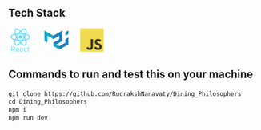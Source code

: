 ## Tech Stack
<img src="https://github.com/devicons/devicon/blob/master/icons/react/react-original-wordmark.svg"
		title="React" alt="React" width="48" height="48"/>&nbsp; &nbsp; &nbsp;
<img src="https://github.com/devicons/devicon/blob/master/icons/materialui/materialui-original.svg"
		title="MUI" alt="MUI" width="48" height="48"/>&nbsp; &nbsp; &nbsp;
<img src="https://github.com/devicons/devicon/blob/master/icons/javascript/javascript-original.svg"
		title="JavaScript" alt="JavaScript" width="48" height="48"/>&nbsp; &nbsp; &nbsp;

## Commands to run and test this on your machine
```
git clone https://github.com/RudrakshNanavaty/Dining_Philosophers
cd Dining_Philosophers
npm i
npm run dev
```
